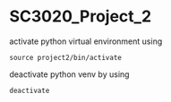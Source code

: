 # SC3020_Project_2
activate python virtual environment using
````
source project2/bin/activate
````

deactivate python venv by using 
````
deactivate
````

